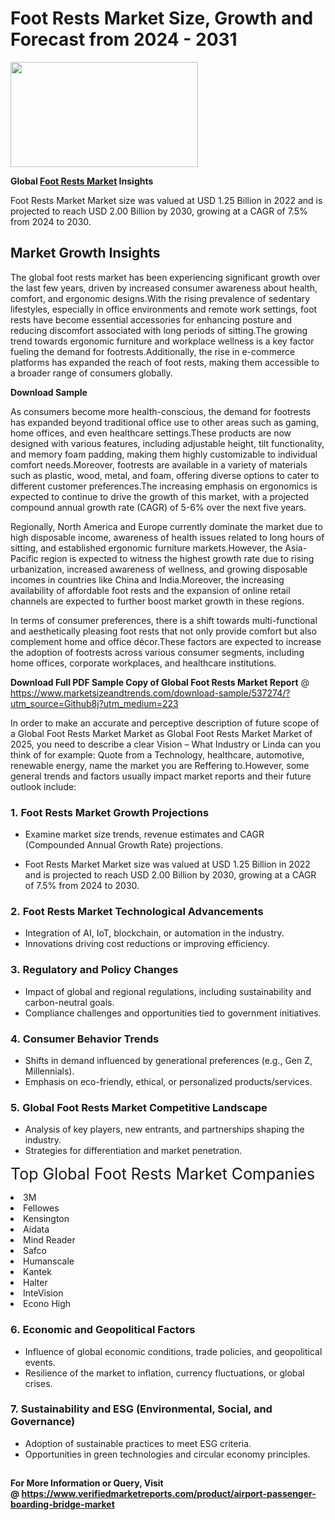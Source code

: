 <H1>Foot Rests Market Size, Growth and Forecast from 2024 - 2031</H1><img class="aligncenter size-medium wp-image-584254" src="https://thirdeyenews.in/wp-content/uploads/2024/09/Global-Market-Research-300x168.jpeg" alt="" width="300" height="168" /><p><strong>Global&nbsp;<a href="https://www.marketsizeandtrends.com/download-sample/537274/?utm_source=Github8j?utm_medium=223">Foot Rests Market</a> Insights</strong></p><p>Foot Rests Market Market size was valued at USD 1.25 Billion in 2022 and is projected to reach USD 2.00 Billion by 2030, growing at a CAGR of 7.5% from 2024 to 2030.</p><p><h2>Market Growth Insights</h2> <p>The global foot rests market has been experiencing significant growth over the last few years, driven by increased consumer awareness about health, comfort, and ergonomic designs.With the rising prevalence of sedentary lifestyles, especially in office environments and remote work settings, foot rests have become essential accessories for enhancing posture and reducing discomfort associated with long periods of sitting.The growing trend towards ergonomic furniture and workplace wellness is a key factor fueling the demand for footrests.Additionally, the rise in e-commerce platforms has expanded the reach of foot rests, making them accessible to a broader range of consumers globally.</p> <p><strong>Download Sample</strong></p> <p>As consumers become more health-conscious, the demand for footrests has expanded beyond traditional office use to other areas such as gaming, home offices, and even healthcare settings.These products are now designed with various features, including adjustable height, tilt functionality, and memory foam padding, making them highly customizable to individual comfort needs.Moreover, footrests are available in a variety of materials such as plastic, wood, metal, and foam, offering diverse options to cater to different customer preferences.The increasing emphasis on ergonomics is expected to continue to drive the growth of this market, with a projected compound annual growth rate (CAGR) of 5-6% over the next five years.<p>Regionally, North America and Europe currently dominate the market due to high disposable income, awareness of health issues related to long hours of sitting, and established ergonomic furniture markets.However, the Asia-Pacific region is expected to witness the highest growth rate due to rising urbanization, increased awareness of wellness, and growing disposable incomes in countries like China and India.Moreover, the increasing availability of affordable foot rests and the expansion of online retail channels are expected to further boost market growth in these regions.</p> <p>In terms of consumer preferences, there is a shift towards multi-functional and aesthetically pleasing foot rests that not only provide comfort but also complement home and office décor.These factors are expected to increase the adoption of footrests across various consumer segments, including home offices, corporate workplaces, and healthcare institutions.</p> <p><span class=""><strong>Download Full PDF Sample Copy of Global Foot Rests Market Report</strong> @ <a href="https://www.marketsizeandtrends.com/download-sample/537274/?utm_source=Github8j?utm_medium=223" target="_blank">https://www.marketsizeandtrends.com/download-sample/537274/?utm_source=Github8j?utm_medium=223</a></span></p><p>In order to make an accurate and perceptive description of future scope of a Global&nbsp;Foot Rests Market Market as Global&nbsp;Foot Rests Market Market of 2025, you need to describe a clear Vision &ndash; What Industry or Linda can you think of for example: Quote from a Technology, healthcare, automotive, renewable energy, name the market you are Reffering to.However, some general trends and factors usually impact market reports and their future outlook include:</p><h3>1.&nbsp;<strong>Foot Rests Market Growth Projections</strong></h3><ul><li>Examine market size trends, revenue estimates and CAGR (Compounded Annual Growth Rate) projections.</li><li><p>Foot Rests Market Market size was valued at USD 1.25 Billion in 2022 and is projected to reach USD 2.00 Billion by 2030, growing at a CAGR of 7.5% from 2024 to 2030.</p></li></ul><h3>2.&nbsp;<strong>Foot Rests Market Technological Advancements</strong></h3><ul><li>Integration of AI, IoT, blockchain, or automation in the industry.</li><li>Innovations driving cost reductions or improving efficiency.</li></ul><h3>3.&nbsp;<strong>Regulatory and Policy Changes</strong></h3><ul><li>Impact of global and regional regulations, including sustainability and carbon-neutral goals.</li><li>Compliance challenges and opportunities tied to government initiatives.</li></ul><h3>4.&nbsp;<strong>Consumer Behavior Trends</strong></h3><ul><li>Shifts in demand influenced by generational preferences (e.g., Gen Z, Millennials).</li><li>Emphasis on eco-friendly, ethical, or personalized products/services.</li></ul><h3>5.&nbsp;<strong>Global Foot Rests Market Competitive Landscape</strong></h3><ul><li>Analysis of key players, new entrants, and partnerships shaping the industry.</li><li>Strategies for differentiation and market penetration.</li></ul><p data-pm-slice="1 1 []"><span style="color: inherit; font-family: inherit; font-size: 25px;">Top Global Foot Rests Market Companies</span></p><div class="" data-test-id=""><p><li>3M</li><li> Fellowes</li><li> Kensington</li><li> Aidata</li><li> Mind Reader</li><li> Safco</li><li> Humanscale</li><li> Kantek</li><li> Halter</li><li> InteVision</li><li> Econo High</li></p></div><h3>6.&nbsp;<strong>Economic and Geopolitical Factors</strong></h3><ul><li>Influence of global economic conditions, trade policies, and geopolitical events.</li><li>Resilience of the market to inflation, currency fluctuations, or global crises.</li></ul><h3>7.&nbsp;<strong>Sustainability and ESG (Environmental, Social, and Governance)</strong></h3><ul><li>Adoption of sustainable practices to meet ESG criteria.</li><li>Opportunities in green technologies and circular economy principles.</li></ul><h2><strong style="font-size: 14px;">For More Information or Query, Visit @&nbsp;</strong><a style="background-color: #ffffff; font-size: 14px;" href="https://www.marketsizeandtrends.com/report/foot-rests-market/" target="_blank">https://www.verifiedmarketreports.com/product/airport-passenger-boarding-bridge-market</a></h2>